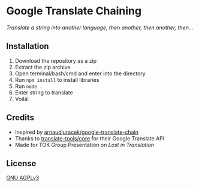 # Google Translate Chaining
*Translate a string into another language, then another, then another, then...*

## Installation
1. Download the repository as a zip
2. Extract the zip archive
3. Open terminal/bash/cmd and enter into the directory
4. Run `npm install` to install libraries
5. Run `node .`
6. Enter string to translate
7. Voilà!

## Credits
- Inspired by [arnaudjuracek/google-translate-chain](https://github.com/arnaudjuracek/google-translate-chain)
- Thanks to [translate-tools/core](https://github.com/translate-tools/core) for their Google Translate API
- Made for TOK Group Presentation on *Lost in Translation*

## License
[GNU AGPLv3](https://choosealicense.com/licenses/agpl-3.0/)